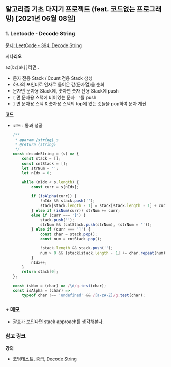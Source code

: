 ## 알고리즘 기초 다지기 프로젝트 (feat. 코드없는 프로그래밍) [2021년 06월 08일]

### **1.** Leetcode - Decode String

[문제: LeetCode - 394. Decode String](https://leetcode.com/problems/decode-string/)

**시나리오**

`a2[b2[ak]]`라면..

-   문자 전용 Stack / Count 전용 Stack 생성
-   하나의 포인터로 인자로 들어온 값(문자열)을 순회
-   문자면 문자용 Stack에, 숫자면 숫자 전용 Stack에 push
-   `[` 면 문자용 스택에 비어있는 문자 `''`를 push
-   `]` 면 문자용 스택 & 숫자용 스택의 top에 있는 것들을 pop하여 문자 계산

**코드**

-   코드 : 통과 성공

    ```js
    /**
     * @param {string} s
     * @return {string}
     */
    const decodeString = (s) => {
        const stack = [];
        const cntStack = [];
        let strNum = '';
        let nIdx = 0;

        while (nIdx < s.length) {
            const curr = s[nIdx];

            if (isAlpha(curr)) {
                !nIdx && stack.push('');
                stack[stack.length - 1] = stack[stack.length - 1] + curr;
            } else if (isNum(curr)) strNum += curr;
            else if (curr === '[') {
                stack.push('');
                strNum && (cntStack.push(strNum), (strNum = ''));
            } else if (curr === ']') {
                const char = stack.pop();
                const num = cntStack.pop();

                !stack.length && stack.push('');
                num > 0 && (stack[stack.length - 1] += char.repeat(num));
            }
            nIdx++;
        }
        return stack[0];
    };

    const isNum = (char) => /\d/g.test(char);
    const isAlpha = (char) =>
        typeof char !== 'undefined' && /[a-zA-Z]/g.test(char);
    ```

### **+** 메모

-   괄호가 보인다면 stack approach를 생각해본다.

### **참고 링크**

**강의**

-   [코딩테스트, 중급, Decode String](https://youtu.be/kEOIOoJ2keo)
